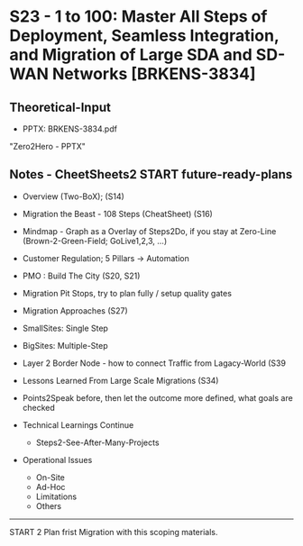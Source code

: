 # S23 - 1 to 100: Master All Steps of Deployment, Seamless Integration, and Migration of Large SDA and SD-WAN Networks [BRKENS-3834]

## Theoretical-Input

  - PPTX: BRKENS-3834.pdf

"Zero2Hero - PPTX"

## Notes - CheetSheets2 START future-ready-plans

- Overview (Two-BoX); (S14)
- Migration the Beast - 108 Steps (CheatSheet) (S16)
 - Mindmap - Graph as a Overlay of Steps2Do, if you stay at Zero-Line (Brown-2-Green-Field; GoLive1,2,3, ...)

 - Customer Regulation; 5 Pillars -> Automation
 - PMO : Build The City (S20, S21)
 - Migration Pit Stops, try to plan fully / setup quality gates

 - Migration Approaches (S27)
  - SmallSites: Single Step
  - BigSites: Multiple-Step

 - Layer 2 Border Node - how to connect Traffic from Lagacy-World (S39
  
 - Lessons Learned From Large Scale Migrations (S34)
  - Points2Speak before, then let the outcome more defined, what goals are checked
- Technical Learnings Continue
  - Steps2-See-After-Many-Projects

- Operational Issues
  - On-Site
  - Ad-Hoc
  - Limitations
  - Others

----
START 2 Plan frist Migration with this scoping materials.
